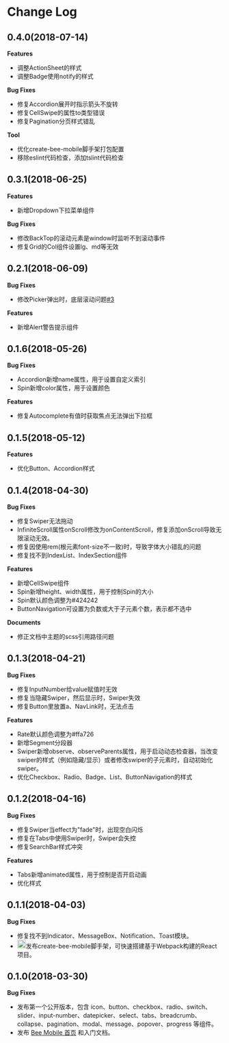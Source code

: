 # Change Log

## 0.4.0(2018-07-14)

**Features**

- 调整ActionSheet的样式
- 调整Badge使用notify的样式

**Bug Fixes**

- 修复Accordion展开时指示箭头不旋转
- 修复CellSwipe的属性to类型错误
- 修复Pagination分页样式错乱

**Tool**

- 优化create-bee-mobile脚手架打包配置
- 移除eslint代码检查，添加tslint代码检查

## 0.3.1(2018-06-25)

**Features**

- 新增Dropdown下拉菜单组件

**Bug Fixes**

- 修改BackTop的滚动元素是window时监听不到滚动事件
- 修复Grid的Col组件设置lg、md等无效

## 0.2.1(2018-06-09)

**Bug Fixes**

- 修改Picker弹出时，底层滚动问题<a href='https://github.com/IronPans/bee-mobile/issues/3'>#3</a>

**Features**

- 新增Alert警告提示组件

## 0.1.6(2018-05-26)

**Bug Fixes**

- Accordion新增name属性，用于设置自定义索引
- Spin新增color属性，用于设置颜色

**Features**

- 修复Autocomplete有值时获取焦点无法弹出下拉框

## 0.1.5(2018-05-12)

**Features**

- 优化Button、Accordion样式

## 0.1.4(2018-04-30)

**Bug Fixes**

- 修复Swiper无法拖动
- InfiniteScroll属性onScroll修改为onContentScroll，修复添加onScroll导致无限滚动无效。
- 修复因使用rem(根元素font-size不一致)时，导致字体大小错乱的问题
- 修复找不到IndexList、IndexSection组件

**Features**

- 新增CellSwipe组件
- Spin新增height、width属性，用于控制Spin的大小
- Spin默认颜色调整为#424242
- ButtonNavigation可设置为负数或大于子元素个数，表示都不选中

**Documents**

- 修正文档中主题的scss引用路径问题

## 0.1.3(2018-04-21)

**Bug Fixes**

- 修复InputNumber给value赋值时无效
- 修复当隐藏Swiper，然后显示时，Swiper失效
- 修复Button里放置a、NavLink时，无法点击

**Features**

- Rate默认颜色调整为#ffa726
- 新增Segment分段器
- Swiper新增observe、observeParents属性，用于启动动态检查器，当改变swiper的样式（例如隐藏/显示）或者修改swiper的子元素时，自动初始化swiper。
- 优化Checkbox、Radio、Badge、List、ButtonNavigation的样式

## 0.1.2(2018-04-16)

**Bug Fixes**

- 修复Swiper当effect为"fade"时，出现空白闪烁
- 修复在Tabs中使用Swiper时，Swiper会失控
- 修复SearchBar样式冲突

**Features**

- Tabs新增animated属性，用于控制是否开启动画
- 优化样式

## 0.1.1(2018-04-03)

**Bug Fixes**

- 修复找不到Indicator、MessageBox、Notification、Toast模块。
- <img className="emoji" alt="tada" height="20" width="20" src="https://assets-cdn.github.com/images/icons/emoji/unicode/1f389.png"/>发布create-bee-mobile脚手架，可快速搭建基于Webpack构建的React项目。


## 0.1.0(2018-03-30)

**Bug Fixes**

- 发布第一个公开版本，包含 icon、button、checkbox、radio、switch、slider、input-number、datepicker、select、tabs、breadcrumb、collapse、pagination、modal、message、popover、progress 等组件。
- 发布 [Bee Mobile 首页](https://bee-mobiles.github.io) 和入门文档。